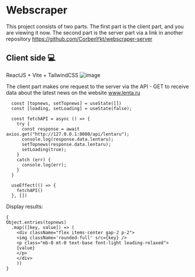 # Webscraper

This project consists of two parts. The first part is the client part, and you are viewing it now. The second part is the server part via a link in another repository https://github.com/CorbenYkt/webscraper-server

## Client side :computer:	
ReactJS + Vite + TailwindCSS
![image](https://github.com/CorbenYkt/webscraper-client/assets/117908636/21d22e0b-6a3d-44de-8f87-2d27a8ae25fb)

The client part makes one request to the server via the API - GET to receive data about the latest news on the website www.lenta.ru
```
  const [topnews, setTopnews] = useState([])
  const [loading, setLoading] = useState(false);

  const fetchAPI = async () => {
    try {
      const response = await axios.get("http://127.0.0.1:8080/api/lentaru");
      console.log(response.data.lentaru);
      setTopnews(response.data.lentaru);
      setLoading(true);
    }
    catch (err) {
      console.log(err);
    }
  }

  useEffect(() => {
    fetchAPI()
  }, [])
```

Display results:

```
{
Object.entries(topnews)
  .map(([key, value]) => (
    <div className="flex items-center gap-2 p-2">
    <img className='rounded-full' src={key} />
    <p class="mb-0 mt-0 text-base font-light leading-relaxed">
    {value}
    </p>
    </div>
    ))
}
```
